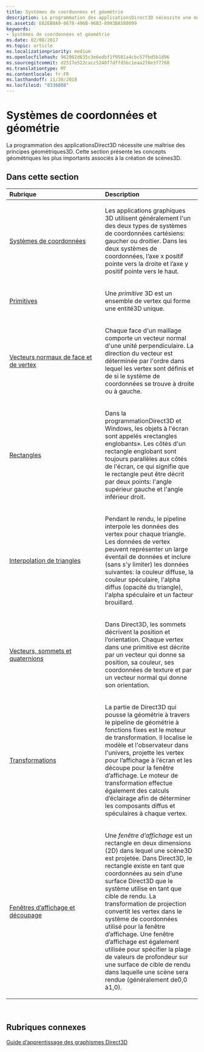 ```yaml
---
title: Systèmes de coordonnées et géométrie
description: La programmation des applicationsDirect3D nécessite une maîtrise des principes géométriques3D. Cette section présente les concepts géométriques les plus importants associés à la création de scènes3D.
ms.assetid: E82EB0A9-0678-496B-96B3-8993BA580099
keywords:
- Systèmes de coordonnées et géométrie
ms.date: 02/08/2017
ms.topic: article
ms.localizationpriority: medium
ms.openlocfilehash: 962002d635c3e6edbf1f9581a4cbc57fbd5b1d96
ms.sourcegitcommit: d2517e522cacc5240f7dffd5bc1eaa278e3f7768
ms.translationtype: MT
ms.contentlocale: fr-FR
ms.lasthandoff: 11/30/2018
ms.locfileid: "8336808"
---
```

# <a name="coordinate-systems-and-geometry"></a>Systèmes de coordonnées et géométrie


La programmation des applicationsDirect3D nécessite une maîtrise des principes géométriques3D. Cette section présente les concepts géométriques les plus importants associés à la création de scènes3D.

## <a name="span-idin-this-sectionspanin-this-section"></a><span id="in-this-section"></span>Dans cette section


<table>
<colgroup>
<col width="50%" />
<col width="50%" />
</colgroup>
<thead>
<tr class="header">
<th align="left">Rubrique</th>
<th align="left">Description</th>
</tr>
</thead>
<tbody>
<tr class="odd">
<td align="left"><p><a href="coordinate-systems.md">Systèmes de coordonnées</a></p></td>
<td align="left"><p>Les applications graphiques 3D utilisent généralement l'un des deux types de systèmes de coordonnées cartésiens: gaucher ou droitier. Dans les deux systèmes de coordonnées, l’axe x positif pointe vers la droite et l’axe y positif pointe vers le haut.</p></td>
</tr>
<tr class="even">
<td align="left"><p><a href="primitives.md">Primitives</a></p></td>
<td align="left"><p>Une <em>primitive</em> 3D est un ensemble de vertex qui forme une entité3D unique.</p></td>
</tr>
<tr class="odd">
<td align="left"><p><a href="face-and-vertex-normal-vectors.md">Vecteurs normaux de face et de vertex</a></p></td>
<td align="left"><p>Chaque face d'un maillage comporte un vecteur normal d'une unité perpendiculaire. La direction du vecteur est déterminée par l'ordre dans lequel les vertex sont définis et de si le système de coordonnées se trouve à droite ou à gauche.</p></td>
</tr>
<tr class="even">
<td align="left"><p><a href="rectangles.md">Rectangles</a></p></td>
<td align="left"><p>Dans la programmationDirect3D et Windows, les objets à l'écran sont appelés «rectangles englobants». Les côtés d'un rectangle englobant sont toujours parallèles aux côtés de l'écran, ce qui signifie que le rectangle peut être décrit par deux points: l'angle supérieur gauche et l'angle inférieur droit.</p></td>
</tr>
<tr class="odd">
<td align="left"><p><a href="triangle-interpolation.md">Interpolation de triangles</a></p></td>
<td align="left"><p>Pendant le rendu, le pipeline interpole les données des vertex pour chaque triangle. Les données de vertex peuvent représenter un large éventail de données et inclure (sans s'y limiter) les données suivantes: la couleur diffuse, la couleur spéculaire, l'alpha diffus (opacité du triangle), l'alpha spéculaire et un facteur brouillard.</p></td>
</tr>
<tr class="even">
<td align="left"><p><a href="vectors--vertices--and-quaternions.md">Vecteurs, sommets et quaternions</a></p></td>
<td align="left"><p>Dans Direct3D, les sommets décrivent la position et l’orientation. Chaque vertex dans une primitive est décrite par un vecteur qui donne sa position, sa couleur, ses coordonnées de texture et par un vecteur normal qui donne son orientation.</p></td>
</tr>
<tr class="odd">
<td align="left"><p><a href="transforms.md">Transformations</a></p></td>
<td align="left"><p>La partie de Direct3D qui pousse la géométrie à travers le pipeline de géométrie à fonctions fixes est le moteur de transformation. Il localise le modèle et l'observateur dans l'univers, projette les vertex pour l’affichage à l’écran et les découpe pour la fenêtre d’affichage. Le moteur de transformation effectue également des calculs d’éclairage afin de déterminer les composants diffus et spéculaires à chaque vertex.</p></td>
</tr>
<tr class="even">
<td align="left"><p><a href="viewports-and-clipping.md">Fenêtres d’affichage et découpage</a></p></td>
<td align="left"><p>Une <em>fenêtre d’affichage</em> est un rectangle en deux dimensions (2D) dans lequel une scène3D est projetée. Dans Direct3D, le rectangle existe en tant que coordonnées au sein d’une surface Direct3D que le système utilise en tant que cible de rendu. La transformation de projection convertit les vertex dans le système de coordonnées utilisé pour la fenêtre d’affichage. Une fenêtre d’affichage est également utilisée pour spécifier la plage de valeurs de profondeur sur une surface de cible de rendu dans laquelle une scène sera rendue (généralement de0,0 à1,0).</p></td>
</tr>
</tbody>
</table>

 

## <a name="span-idrelated-topicsspanrelated-topics"></a><span id="related-topics"></span>Rubriques connexes


[Guide d’apprentissage des graphismes Direct3D](index.md)

 

 




